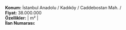 ## 

**Konum:** İstanbul Anadolu / Kadıköy / Caddebostan Mah. /  
**Fiyat:** 38.000.000  
**Özellikler:**  |  m² |   
**İlan Numarası:** 
